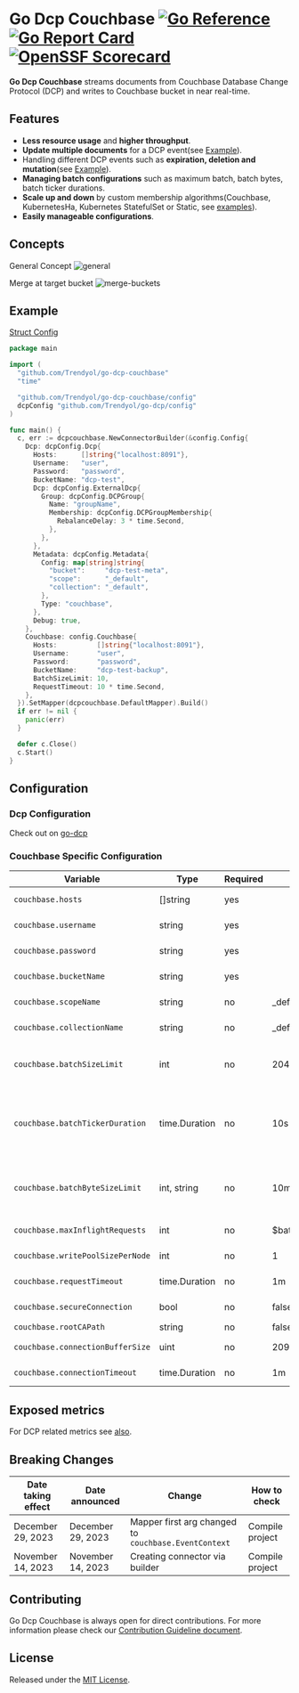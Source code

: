 # Go Dcp Couchbase [![Go Reference](https://pkg.go.dev/badge/github.com/Trendyol/go-dcp-couchbase.svg)](https://pkg.go.dev/github.com/Trendyol/go-dcp-couchbase) [![Go Report Card](https://goreportcard.com/badge/github.com/Trendyol/go-dcp-couchbase)](https://goreportcard.com/report/github.com/Trendyol/go-dcp-couchbase) [![OpenSSF Scorecard](https://api.scorecard.dev/projects/github.com/Trendyol/go-dcp-couchbase/badge)](https://scorecard.dev/viewer/?uri=github.com/Trendyol/go-dcp-couchbase)

**Go Dcp Couchbase** streams documents from Couchbase Database Change Protocol (DCP) and writes to
Couchbase bucket in near real-time.

## Features

* **Less resource usage** and **higher throughput**.
* **Update multiple documents** for a DCP event(see [Example](#example)).
* Handling different DCP events such as **expiration, deletion and mutation**(see [Example](#example)).
* **Managing batch configurations** such as maximum batch, batch bytes, batch ticker durations.
* **Scale up and down** by custom membership algorithms(Couchbase, KubernetesHa, Kubernetes StatefulSet or
  Static, see [examples](https://github.com/Trendyol/go-dcp#examples)).
* **Easily manageable configurations**.

## Concepts
General Concept
![general](docs/couchbase-dcp.png)

Merge at target bucket
![merge-buckets](docs/couchbase-merge-buckets.png)


## Example

[Struct Config](example/struct-config/main.go)

```go
package main

import (
  "github.com/Trendyol/go-dcp-couchbase"
  "time"

  "github.com/Trendyol/go-dcp-couchbase/config"
  dcpConfig "github.com/Trendyol/go-dcp/config"
)

func main() {
  c, err := dcpcouchbase.NewConnectorBuilder(&config.Config{
    Dcp: dcpConfig.Dcp{
      Hosts:      []string{"localhost:8091"},
      Username:   "user",
      Password:   "password",
      BucketName: "dcp-test",
      Dcp: dcpConfig.ExternalDcp{
        Group: dcpConfig.DCPGroup{
          Name: "groupName",
          Membership: dcpConfig.DCPGroupMembership{
            RebalanceDelay: 3 * time.Second,
          },
        },
      },
      Metadata: dcpConfig.Metadata{
        Config: map[string]string{
          "bucket":     "dcp-test-meta",
          "scope":      "_default",
          "collection": "_default",
        },
        Type: "couchbase",
      },
      Debug: true,
    },
    Couchbase: config.Couchbase{
      Hosts:          []string{"localhost:8091"},
      Username:       "user",
      Password:       "password",
      BucketName:     "dcp-test-backup",
      BatchSizeLimit: 10,
      RequestTimeout: 10 * time.Second,
    },
  }).SetMapper(dcpcouchbase.DefaultMapper).Build()
  if err != nil {
    panic(err)
  }

  defer c.Close()
  c.Start()
}
```

## Configuration

### Dcp Configuration

Check out on [go-dcp](https://github.com/Trendyol/go-dcp#configuration)

### Couchbase Specific Configuration

| Variable                         | Type          | Required | Default         | Description                                                                                         |                                                           
|----------------------------------|---------------|----------|-----------------|-----------------------------------------------------------------------------------------------------|
| `couchbase.hosts`                | []string      | yes      |                 | Couchbase connection urls                                                                           |
| `couchbase.username`             | string        | yes      |                 | Defines Couchbase username                                                                          |
| `couchbase.password`             | string        | yes      |                 | Defines Couchbase password                                                                          |
| `couchbase.bucketName`           | string        | yes      |                 | Defines Couchbase bucket name                                                                       |
| `couchbase.scopeName`            | string        | no       | _default        | Defines Couchbase scope name                                                                        |
| `couchbase.collectionName`       | string        | no       | _default        | Defines Couchbase collection name                                                                   |
| `couchbase.batchSizeLimit`       | int           | no       | 2048            | Maximum message count for batch, if exceed flush will be triggered.                                 |
| `couchbase.batchTickerDuration`  | time.Duration | no       | 10s             | Batch is being flushed automatically at specific time intervals for long waiting messages in batch. |
| `couchbase.batchByteSizeLimit`   | int, string   | no       | 10mb            | Maximum size(byte) for batch, if exceed flush will be triggered. `10mb` is default.                 |
| `couchbase.maxInflightRequests`  | int           | no       | $batchSizeLimit | Maximum request count for Couchbase                                                                 |
| `couchbase.writePoolSizePerNode` | int           | no       | 1               | Write connection pool size per node                                                                 |
| `couchbase.requestTimeout`       | time.Duration | no       | 1m              | Maximum request waiting time                                                                        |
| `couchbase.secureConnection`     | bool          | no       | false           | Enables secure connection.                                                                          |
| `couchbase.rootCAPath`           | string        | no       | false           | Defines root CA path.                                                                               |
| `couchbase.connectionBufferSize` | uint          | no       | 20971520        | Defines connectionBufferSize.                                                                       |
| `couchbase.connectionTimeout`    | time.Duration | no       | 1m              | Defines connectionTimeout.                                                                          |

## Exposed metrics

For DCP related metrics see [also](https://github.com/Trendyol/go-dcp#exposed-metrics).

## Breaking Changes

| Date taking effect | Date announced    | Change                                               | How to check    |
|--------------------|-------------------|------------------------------------------------------|-----------------|
| December 29, 2023  | December 29, 2023 | Mapper first arg changed to `couchbase.EventContext` | Compile project |
| November 14, 2023  | November 14, 2023 | Creating connector via builder                       | Compile project |

## Contributing

Go Dcp Couchbase is always open for direct contributions. For more information please check
our [Contribution Guideline document](./CONTRIBUTING.md).

## License

Released under the [MIT License](LICENSE).
